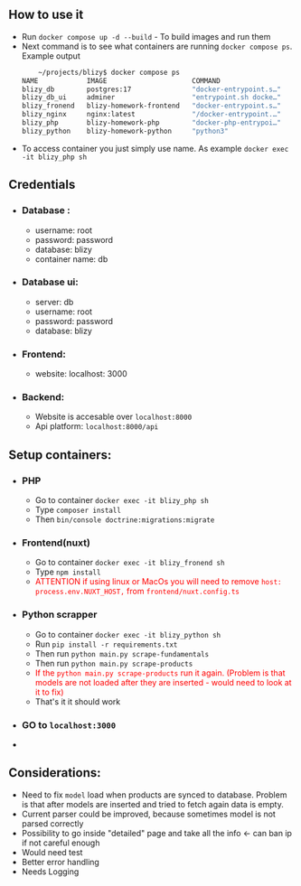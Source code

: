 ## How to use it
- Run `docker compose up -d --build` - To build images and run them
- Next command is to see what containers are running `docker compose ps`. Example output
    ```bash
        ~/projects/blizy$ docker compose ps
    NAME            IMAGE                     COMMAND                  SERVICE    CREATED      STATUS             PORTS
    blizy_db        postgres:17               "docker-entrypoint.s…"   db         5 days ago   Up 2 days          0.0.0.0:5432->5432/tcp
    blizy_db_ui     adminer                   "entrypoint.sh docke…"   db-ui      7 days ago   Up 2 days          0.0.0.0:8080->8080/tcp
    blizy_fronend   blizy-homework-frontend   "docker-entrypoint.s…"   frontend   7 days ago   Up About an hour   0.0.0.0:3000->3000/tcp
    blizy_nginx     nginx:latest              "/docker-entrypoint.…"   nginx      7 days ago   Up 2 days          0.0.0.0:8000->80/tcp
    blizy_php       blizy-homework-php        "docker-php-entrypoi…"   php        5 days ago   Up 2 days          0.0.0.0:9000->9000/tcp
    blizy_python    blizy-homework-python     "python3"                python     3 days ago   Up 2 days          
    
    ```
- To access container you just simply use name. As example `docker exec -it blizy_php sh`

## Credentials
- ### Database :
  - username: root
  - password: password
  - database: blizy 
  - container name: db
- ### Database ui:
  - server: db
  - username: root
  - password: password
  - database: blizy
- ### Frontend:
  - website: localhost: 3000
- ### Backend:
  - Website is accesable over `localhost:8000`
  - Api platform: `localhost:8000/api`

## Setup containers:
- ### PHP
  - Go to container `docker exec -it blizy_php sh`
  - Type `composer install`
  - Then `bin/console doctrine:migrations:migrate`
- ### Frontend(nuxt)
    - Go to container `docker exec -it blizy_fronend sh`
    - Type `npm install`
    - <span style="color:red">ATTENTION  if using linux or MacOs you will need to remove `host: process.env.NUXT_HOST,` from `frontend/nuxt.config.ts` </span>
- ### Python scrapper
  - Go to container `docker exec -it blizy_python sh`
  - Run `pip install -r requirements.txt`
  - Then run `python main.py scrape-fundamentals`
  - Then run `python main.py scrape-products`
  - <span style="color:red">If the `python main.py scrape-products` run it again. (Problem is that models are not loaded after they are inserted - would need to look at it to fix)</span>
  - That's it it should work
- ### GO to `localhost:3000`
- 
## Considerations:
- Need to fix `model` load when products are synced to database. Problem is that after models are inserted and tried to fetch again data is empty.
- Current parser could be improved, because sometimes model is not parsed correctly
- Possibility to go inside "detailed" page and take all the info <- can ban ip if not careful enough
- Would need test
- Better error handling
- Needs Logging
